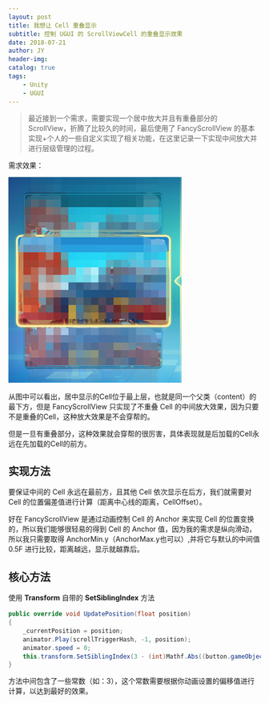 ```yaml
---
layout: post
title: 我想让 Cell 重叠显示
subtitle: 控制 UGUI 的 ScrollViewCell 的重叠显示效果
date: 2018-07-21
author: JY
header-img: 
catalog: true
tags: 
    - Unity
    - UGUI
---
```

> 最近接到一个需求，需要实现一个居中放大并且有重叠部分的 ScrollView，折腾了比较久的时间，最后使用了 FancyScrollView 的基本实现+个人的一些自定义实现了相关功能，在这里记录一下实现中间放大并进行层级管理的过程。



需求效果：

![](/images/FancyScrollView/ScrollView效果实现.png)


从图中可以看出，居中显示的Cell位于最上层，也就是同一个父类（content）的最下方，但是 FancyScrollView 只实现了不重叠 Cell 的中间放大效果，因为只要不是重叠的Cell，这种放大效果是不会穿帮的。

但是一旦有重叠部分，这种效果就会穿帮的很厉害，具体表现就是后加载的Cell永远在先加载的Cell的前方。

## 实现方法

要保证中间的 Cell 永远在最前方，且其他 Cell 依次显示在后方，我们就需要对 Cell 的位置偏差值进行计算（距离中心线的距离，CellOffset）。

好在 FancyScrollView 是通过动画控制 Cell 的 Anchor 来实现 Cell 的位置变换的，所以我们能够很轻易的得到 Cell 的 Anchor 值，因为我的需求是纵向滑动，所以我只需要取得 AnchorMin.y（AnchorMax.y也可以）,并将它与默认的中间值 0.5F 进行比较，距离越远，显示就越靠后。

## 核心方法

使用 __Transform__ 自带的 __SetSiblingIndex__ 方法

```c#
public override void UpdatePosition(float position)
{
	_currentPosition = position;
	animator.Play(scrollTriggerHash, -1, position);
	animator.speed = 0;
	this.transform.SetSiblingIndex(3 - (int)Mathf.Abs((button.gameObject.GetComponent<RectTransform>().anchorMin.y - 0.5F) * 10));
}
```

方法中间包含了一些常数（如：3），这个常数需要根据你动画设置的偏移值进行计算，以达到最好的效果。